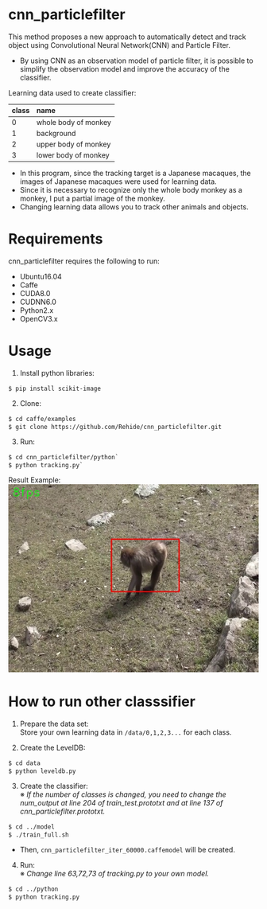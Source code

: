 # cnn_particlefilter  
This method proposes a new approach to automatically detect and track object using Convolutional Neural Network(CNN) and Particle Filter.  

- By using CNN as an observation model of particle filter, it is possible to simplify the observation model and improve the accuracy of the classifier.  

Learning data used to create classifier:  
 
|class|name|
|:---|:---|
|0|whole body of monkey|
|1|background|
|2|upper body of monkey|
|3|lower body of monkey|  

- In this program, since the tracking target is a Japanese macaques, the images of Japanese macaques were used for learning data.  
- Since it is necessary to recognize only the whole body monkey as a monkey, I put a partial image of the monkey.  
- Changing learning data allows you to track other animals and objects.  

# Requirements  
cnn_particlefilter requires the following to run:  

- Ubuntu16.04  
- Caffe  
- CUDA8.0  
- CUDNN6.0  
- Python2.x  
- OpenCV3.x  
# Usage  
1. Install python libraries:  
```
$ pip install scikit-image  
```  

2. Clone:  
```
$ cd caffe/examples  
$ git clone https://github.com/Rehide/cnn_particlefilter.git  
```  
3. Run:  
```
$ cd cnn_particlefilter/python`  
$ python tracking.py`
```  
Result Example:  
![Alt text](/python/frame.jpg)

# How to run other classsifier  
1. Prepare the data set:  
Store your own learning data in `/data/0,1,2,3...` for each class.

2. Create the LevelDB:  
  ```  
  $ cd data  
  $ python leveldb.py
  ```  

3. Create the classifier:  
※ *If the number of classes is changed, you need to change the num_output at line 204 of train_test.prototxt and at line 137 of cnn_particlefilter.prototxt.*  
```  
$ cd ../model  
$ ./train_full.sh 
```  

  - Then, `cnn_particlefilter_iter_60000.caffemodel` will be created.  

4. Run:  
※ *Change line 63,72,73 of tracking.py to your own model.*  
```  
$ cd ../python  
$ python tracking.py
```  

